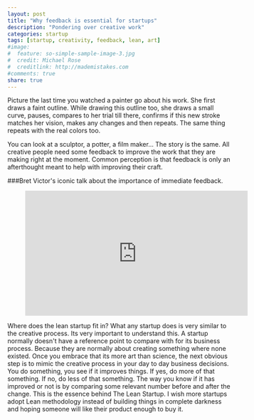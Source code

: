 ```yaml
---
layout: post
title: "Why feedback is essential for startups"
description: "Pondering over creative work"
categories: startup
tags: [startup, creativity, feedback, lean, art]
#image:
#  feature: so-simple-sample-image-3.jpg
#  credit: Michael Rose
#  creditlink: http://mademistakes.com
#comments: true
share: true
---
```


Picture the last time you watched a painter go about his work. She first draws a faint outline. While drawing this outline too, she draws a small curve, pauses, compares to her trial till there, confirms if this new stroke matches her vision, makes any changes and then repeats. The same thing repeats with the real colors too.

You can look at a sculptor, a potter, a film maker... The story is the same. All creative people need some feedback to improve the work that they are making right at the moment. Common perception is that feedback is only an afterthought meant to help with improving their craft. 

###Bret Victor's iconic talk about the importance of immediate feedback. 

<figure>
<iframe src="https://player.vimeo.com/video/36579366" width="500" height="281" frameborder="0" webkitallowfullscreen mozallowfullscreen allowfullscreen></iframe>
</figure>

Where does the lean startup fit in? What any startup does is very similar to the creative process. Its very important to understand this. A startup normally doesn't have a reference point to compare with for its business process. Because they are normally about creating something where none existed. Once you embrace that its more art than science, the next obvious step is to mimic the creative process in your day to day business decisions. You do something, you see if it improves
things. If yes, do more of that something. If no, do less of that something. The way you know if it has improved or not is by comparing some relevant number before and after the change. This is the essence behind The Lean Startup. I wish more startups adopt Lean methodology instead of building things in complete darkness and hoping someone will like their product enough to buy it.
